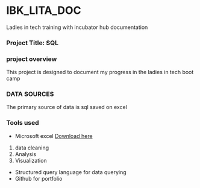 # IBK_LITA_DOC
Ladies in tech training with incubator hub documentation
### Project Title: SQL 

### project overview
This project is designed to document my progress in the ladies in tech boot camp

### DATA SOURCES
The primary source of data is sql saved on excel

### Tools used
- Microsoft excel [Download here](https://www.microsoft.com)
 1. data cleaning
 2. Analysis
 3. Visualization
- Structured query language for data querying
- Github for portfolio

